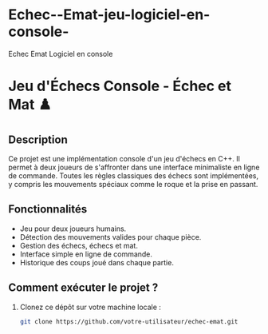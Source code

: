 # Echec--Emat-jeu-logiciel-en-console-
Echec Emat Logiciel en console 
# Jeu d'Échecs Console - Échec et Mat ♟️

## Description
Ce projet est une implémentation console d'un jeu d'échecs en C++. Il permet à deux joueurs de s'affronter dans une interface minimaliste en ligne de commande. Toutes les règles classiques des échecs sont implémentées, y compris les mouvements spéciaux comme le roque et la prise en passant.

## Fonctionnalités
- Jeu pour deux joueurs humains.
- Détection des mouvements valides pour chaque pièce.
- Gestion des échecs, échecs et mat.
- Interface simple en ligne de commande.
- Historique des coups joué dans chaque partie.

## Comment exécuter le projet ?
1. Clonez ce dépôt sur votre machine locale :
   ```bash
   git clone https://github.com/votre-utilisateur/echec-emat.git
